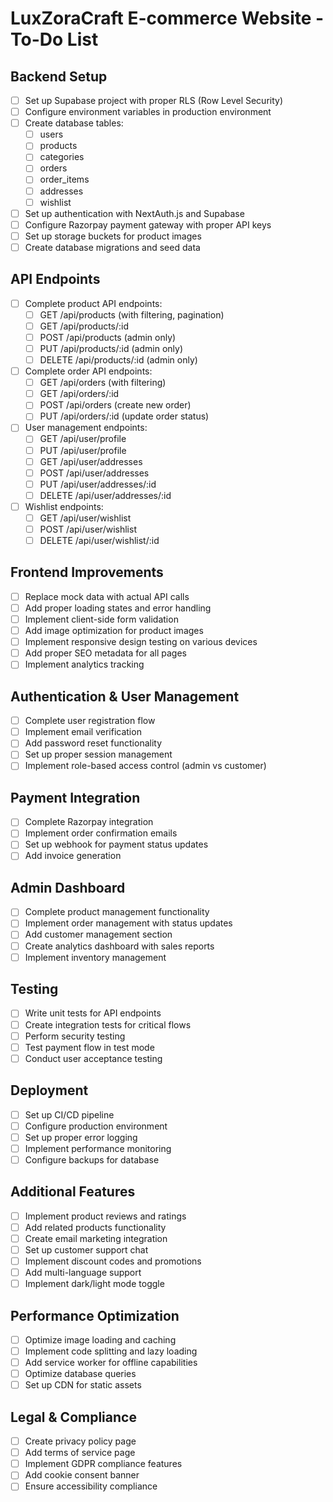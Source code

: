 # LuxZoraCraft E-commerce Website - To-Do List

## Backend Setup
- [ ] Set up Supabase project with proper RLS (Row Level Security)
- [ ] Configure environment variables in production environment
- [ ] Create database tables:
  - [ ] users
  - [ ] products
  - [ ] categories
  - [ ] orders
  - [ ] order_items
  - [ ] addresses
  - [ ] wishlist
- [ ] Set up authentication with NextAuth.js and Supabase
- [ ] Configure Razorpay payment gateway with proper API keys
- [ ] Set up storage buckets for product images
- [ ] Create database migrations and seed data

## API Endpoints
- [ ] Complete product API endpoints:
  - [ ] GET /api/products (with filtering, pagination)
  - [ ] GET /api/products/:id
  - [ ] POST /api/products (admin only)
  - [ ] PUT /api/products/:id (admin only)
  - [ ] DELETE /api/products/:id (admin only)
- [ ] Complete order API endpoints:
  - [ ] GET /api/orders (with filtering)
  - [ ] GET /api/orders/:id
  - [ ] POST /api/orders (create new order)
  - [ ] PUT /api/orders/:id (update order status)
- [ ] User management endpoints:
  - [ ] GET /api/user/profile
  - [ ] PUT /api/user/profile
  - [ ] GET /api/user/addresses
  - [ ] POST /api/user/addresses
  - [ ] PUT /api/user/addresses/:id
  - [ ] DELETE /api/user/addresses/:id
- [ ] Wishlist endpoints:
  - [ ] GET /api/user/wishlist
  - [ ] POST /api/user/wishlist
  - [ ] DELETE /api/user/wishlist/:id

## Frontend Improvements
- [ ] Replace mock data with actual API calls
- [ ] Add proper loading states and error handling
- [ ] Implement client-side form validation
- [ ] Add image optimization for product images
- [ ] Implement responsive design testing on various devices
- [ ] Add proper SEO metadata for all pages
- [ ] Implement analytics tracking

## Authentication & User Management
- [ ] Complete user registration flow
- [ ] Implement email verification
- [ ] Add password reset functionality
- [ ] Set up proper session management
- [ ] Implement role-based access control (admin vs customer)

## Payment Integration
- [ ] Complete Razorpay integration
- [ ] Implement order confirmation emails
- [ ] Set up webhook for payment status updates
- [ ] Add invoice generation

## Admin Dashboard
- [ ] Complete product management functionality
- [ ] Implement order management with status updates
- [ ] Add customer management section
- [ ] Create analytics dashboard with sales reports
- [ ] Implement inventory management

## Testing
- [ ] Write unit tests for API endpoints
- [ ] Create integration tests for critical flows
- [ ] Perform security testing
- [ ] Test payment flow in test mode
- [ ] Conduct user acceptance testing

## Deployment
- [ ] Set up CI/CD pipeline
- [ ] Configure production environment
- [ ] Set up proper error logging
- [ ] Implement performance monitoring
- [ ] Configure backups for database

## Additional Features
- [ ] Implement product reviews and ratings
- [ ] Add related products functionality
- [ ] Create email marketing integration
- [ ] Set up customer support chat
- [ ] Implement discount codes and promotions
- [ ] Add multi-language support
- [ ] Implement dark/light mode toggle

## Performance Optimization
- [ ] Optimize image loading and caching
- [ ] Implement code splitting and lazy loading
- [ ] Add service worker for offline capabilities
- [ ] Optimize database queries
- [ ] Set up CDN for static assets

## Legal & Compliance
- [ ] Create privacy policy page
- [ ] Add terms of service page
- [ ] Implement GDPR compliance features
- [ ] Add cookie consent banner
- [ ] Ensure accessibility compliance